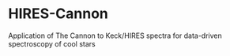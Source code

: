 # HIRES-Cannon
Application of The Cannon to Keck/HIRES spectra for data-driven spectroscopy of cool stars
